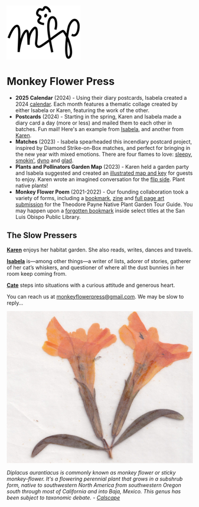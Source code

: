 ![mfp-logo-black.png](mfp-small-logo.png)

# Monkey Flower Press

- **2025 Calendar** (2024) - Using their diary postcards, Isabela created a 2024 [calendar](calendar-24.JPEG). Each month features a thematic collage created by either Isabela or Karen, featuring the work of the other. 
- **Postcards** (2024) - Starting in the spring, Karen and Isabela made a diary card a day (more or less) and mailed them to each other in batches. Fun mail! Here's an example from [Isabela](Sept14-24.jpg), and another from [Karen](May18-24.jpg).
- **Matches** (2023) - Isabela spearheaded this incendiary postcard project, inspired by Diamond Strike-on-Box matches, and perfect for bringing in the new year with mixed emotions. There are four flames to love: [sleepy](pc-sleepy.jpg), [smokin'](pc-smokin.jpg), [dyno](pc-blows.jpg) and [glad](pc-glad.jpg). 
- **Plants and Pollinators Garden Map** (2023) - Karen held a garden party and Isabela suggested and created an [illustrated map and key](garden-map_final.png) for guests to enjoy. Karen wrote an imagined conversation for the [flip side](garden-convo.pdf). Plant native plants!
- **Monkey Flower Poem** (2021-2022) - Our founding collaboration took a variety of forms, including a [bookmark](bookmark-stack.jpeg), [zine](mfp_zine.jpg) and [full page art submission](mfp_fullpage_monkeyflower_v4.pdf) for the Theodore Payne Native Plant Garden Tour Guide. You may happen upon a [forgotten bookmark](bookmark_back.jpg) inside select titles at the San Luis Obispo Public Library. 

## The Slow Pressers

[**Karen**](karen-photo.jpeg) enjoys her habitat garden. She also reads, writes, dances and travels.

[**Isabela**](isabela-photo.jpeg) is—among other things—a writer of lists, adorer of stories, gatherer of her cat’s whiskers, and questioner of where all the dust bunnies in her room keep coming from.

[**Cate**](cate-photo.jpeg) steps into situations with a curious attitude and generous heart. 

You can reach us at monkeyflowerpress@gmail.com. We may be slow to reply…

![yellow-pressed-monkey-flower.jpg](monkey-press-yellow.jpeg)

*Diplacus aurantiacus is commonly known as monkey flower or sticky monkey-flower. It's a flowering perennial plant that grows in a subshrub form, native to southwestern North America from southwestern Oregon south through most of California and into Baja, Mexico. This genus has been subject to taxonomic debate. - [Calscape](https://calscape.org/Diplacus-aurantiacus-())*
